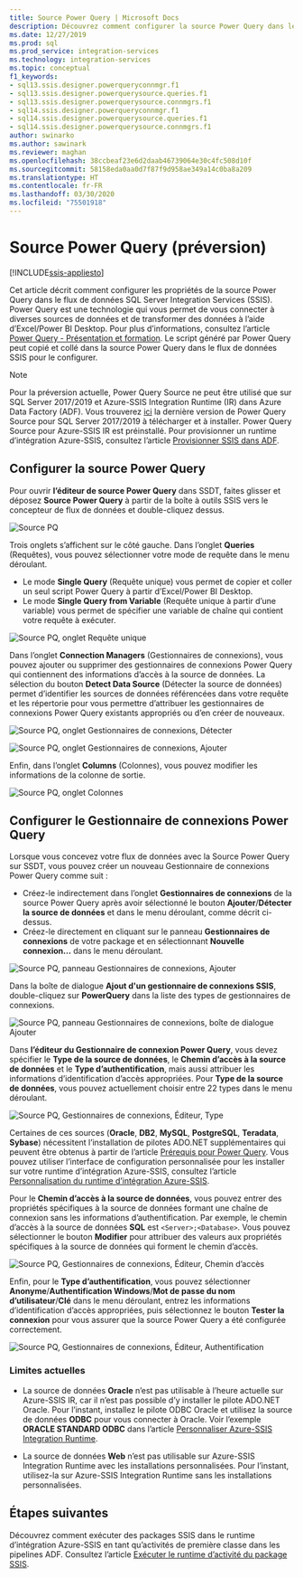 ```yaml
---
title: Source Power Query | Microsoft Docs
description: Découvrez comment configurer la source Power Query dans le flux de données SQL Server Integration Services
ms.date: 12/27/2019
ms.prod: sql
ms.prod_service: integration-services
ms.technology: integration-services
ms.topic: conceptual
f1_keywords:
- sql13.ssis.designer.powerqueryconnmgr.f1
- sql13.ssis.designer.powerquerysource.queries.f1
- sql13.ssis.designer.powerquerysource.connmgrs.f1
- sql14.ssis.designer.powerqueryconnmgr.f1
- sql14.ssis.designer.powerquerysource.queries.f1
- sql14.ssis.designer.powerquerysource.connmgrs.f1
author: swinarko
ms.author: sawinark
ms.reviewer: maghan
ms.openlocfilehash: 38ccbeaf23e6d2daab46739064e30c4fc508d10f
ms.sourcegitcommit: 58158eda0aa0d7f87f9d958ae349a14c0ba8a209
ms.translationtype: HT
ms.contentlocale: fr-FR
ms.lasthandoff: 03/30/2020
ms.locfileid: "75501918"
---
```

# <a name="power-query-source-preview"></a>Source Power Query (préversion)

[!INCLUDE[ssis-appliesto](../../includes/ssis-appliesto-ssvrpluslinux-asdb-asdw-xxx.md)]

Cet article décrit comment configurer les propriétés de la source Power Query dans le flux de données SQL Server Integration Services (SSIS). Power Query est une technologie qui vous permet de vous connecter à diverses sources de données et de transformer des données à l’aide d’Excel/Power BI Desktop. Pour plus d’informations, consultez l’article [Power Query - Présentation et formation](https://support.office.com/article/power-query-overview-and-learning-ed614c81-4b00-4291-bd3a-55d80767f81d). Le script généré par Power Query peut copié et collé dans la source Power Query dans le flux de données SSIS pour le configurer.
  
> [!NOTE]
> Pour la préversion actuelle, Power Query Source ne peut être utilisé que sur SQL Server 2017/2019 et Azure-SSIS Integration Runtime (IR) dans Azure Data Factory (ADF). Vous trouverez [ici](https://www.microsoft.com/download/details.aspx?id=100619) la dernière version de Power Query Source pour SQL Server 2017/2019 à télécharger et à installer. Power Query Source pour Azure-SSIS IR est préinstallé. Pour provisionner un runtime d’intégration Azure-SSIS, consultez l’article [Provisionner SSIS dans ADF](https://docs.microsoft.com/azure/data-factory/tutorial-deploy-ssis-packages-azure).

## <a name="configure-the-power-query-source"></a>Configurer la source Power Query

Pour ouvrir **l’éditeur de source Power Query** dans SSDT, faites glisser et déposez **Source Power Query** à partir de la boîte à outils SSIS vers le concepteur de flux de données et double-cliquez dessus.  

![Source PQ](media/power-query-source/pq-source.png)

Trois onglets s’affichent sur le côté gauche. Dans l’onglet **Queries** (Requêtes), vous pouvez sélectionner votre mode de requête dans le menu déroulant.
-   Le mode **Single Query** (Requête unique) vous permet de copier et coller un seul script Power Query à partir d’Excel/Power BI Desktop.
-   Le mode **Single Query from Variable** (Requête unique à partir d’une variable) vous permet de spécifier une variable de chaîne qui contient votre requête à exécuter.

![Source PQ, onglet Requête unique](media/power-query-source/pq-source-queries-tab-single.png)

Dans l’onglet **Connection Managers** (Gestionnaires de connexions), vous pouvez ajouter ou supprimer des gestionnaires de connexions Power Query qui contiennent des informations d’accès à la source de données. La sélection du bouton **Detect Data Source** (Détecter la source de données) permet d’identifier les sources de données référencées dans votre requête et les répertorie pour vous permettre d’attribuer les gestionnaires de connexions Power Query existants appropriés ou d’en créer de nouveaux.

![Source PQ, onglet Gestionnaires de connexions, Détecter](media/power-query-source/pq-source-connection-managers-tab-detect.png)

![Source PQ, onglet Gestionnaires de connexions, Ajouter](media/power-query-source/pq-source-connection-managers-tab-add.png)

Enfin, dans l’onglet **Columns** (Colonnes), vous pouvez modifier les informations de la colonne de sortie.

![Source PQ, onglet Colonnes](media/power-query-source/pq-source-columns-tab.png)

## <a name="configure-the-power-query-connection-manager"></a>Configurer le Gestionnaire de connexions Power Query

Lorsque vous concevez votre flux de données avec la Source Power Query sur SSDT, vous pouvez créer un nouveau Gestionnaire de connexions Power Query comme suit :
- Créez-le indirectement dans l’onglet **Gestionnaires de connexions** de la source Power Query après avoir sélectionné le bouton **Ajouter**/**Détecter la source de données** et **<New connection...>** dans le menu déroulant, comme décrit ci-dessus.
- Créez-le directement en cliquant sur le panneau **Gestionnaires de connexions** de votre package et en sélectionnant **Nouvelle connexion...**  dans le menu déroulant.

![Source PQ, panneau Gestionnaires de connexions, Ajouter](media/power-query-source/pq-source-connection-managers-panel-add.png)

Dans la boîte de dialogue **Ajout d'un gestionnaire de connexions SSIS**, double-cliquez sur **PowerQuery** dans la liste des types de gestionnaires de connexions.

![Source PQ, panneau Gestionnaires de connexions, boîte de dialogue Ajouter](media/power-query-source/pq-source-connection-managers-panel-add-dialog.png)

Dans **l’éditeur du Gestionnaire de connexion Power Query**, vous devez spécifier le **Type de la source de données**, le **Chemin d’accès à la source de données** et le **Type d’authentification**, mais aussi attribuer les informations d’identification d’accès appropriées. Pour **Type de la source de données**, vous pouvez actuellement choisir entre 22 types dans le menu déroulant.

![Source PQ, Gestionnaires de connexions, Éditeur, Type](media/power-query-source/pq-source-connection-manager-editor-kind.png)

Certaines de ces sources (**Oracle**, **DB2**, **MySQL**, **PostgreSQL**, **Teradata**, **Sybase**) nécessitent l’installation de pilotes ADO.NET supplémentaires qui peuvent être obtenus à partir de l’article [Prérequis pour Power Query](https://support.office.com/article/data-source-prerequisites-power-query-6062cf52-c764-45d0-a1c6-fbf8fc05b05a). Vous pouvez utiliser l’interface de configuration personnalisée pour les installer sur votre runtime d’intégration Azure-SSIS, consultez l’article [Personnalisation du runtime d’intégration Azure-SSIS](https://docs.microsoft.com/azure/data-factory/how-to-configure-azure-ssis-ir-custom-setup).

Pour le **Chemin d’accès à la source de données**, vous pouvez entrer des propriétés spécifiques à la source de données formant une chaîne de connexion sans les informations d’authentification. Par exemple, le chemin d’accès à la source de données **SQL** est `<Server>;<Database>`. Vous pouvez sélectionner le bouton **Modifier** pour attribuer des valeurs aux propriétés spécifiques à la source de données qui forment le chemin d’accès.

![Source PQ, Gestionnaires de connexions, Éditeur, Chemin d’accès](media/power-query-source/pq-source-connection-manager-editor-path.png)

Enfin, pour le **Type d’authentification**, vous pouvez sélectionner **Anonyme**/**Authentification Windows**/**Mot de passe du nom d’utilisateur**/**Clé** dans le menu déroulant, entrez les informations d’identification d’accès appropriées, puis sélectionnez le bouton **Tester la connexion** pour vous assurer que la source Power Query a été configurée correctement.

![Source PQ, Gestionnaires de connexions, Éditeur, Authentification](media/power-query-source/pq-source-connection-manager-editor-authentication.png)

### <a name="current-limitations"></a>Limites actuelles

-   La source de données **Oracle** n’est pas utilisable à l’heure actuelle sur Azure-SSIS IR, car il n’est pas possible d’y installer le pilote ADO.NET Oracle. Pour l’instant, installez le pilote ODBC Oracle et utilisez la source de données **ODBC** pour vous connecter à Oracle. Voir l’exemple **ORACLE STANDARD ODBC** dans l’article [Personnaliser Azure-SSIS Integration Runtime](https://docs.microsoft.com/azure/data-factory/how-to-configure-azure-ssis-ir-custom-setup).

-   La source de données **Web** n’est pas utilisable sur Azure-SSIS Integration Runtime avec les installations personnalisées. Pour l’instant, utilisez-la sur Azure-SSIS Integration Runtime sans les installations personnalisées.

## <a name="next-steps"></a>Étapes suivantes
Découvrez comment exécuter des packages SSIS dans le runtime d’intégration Azure-SSIS en tant qu’activités de première classe dans les pipelines ADF. Consultez l’article [Exécuter le runtime d’activité du package SSIS](https://docs.microsoft.com/azure/data-factory/how-to-invoke-ssis-package-ssis-activity).
